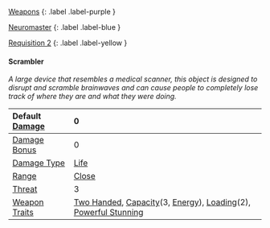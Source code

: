 
[Weapons](Game/Weapons-List)
{: .label .label-purple }

[Neuromaster](Game/Blocks/Neuromaster)
{: .label .label-blue }

[Requisition 2](Game/Deployment#Requisition)
{: .label .label-yellow }
#### Scrambler
*A large device that resembles a medical scanner, this object is designed to disrupt and scramble brainwaves and can cause people to completely lose track of where they are and what they were doing.*

| Default [Damage](Core/Weapons#Calculating%20Damage) | 0 |
| :--- | :--- |
| [Damage Bonus](Game/Core/Weapons#Damage%20Bonus) | 0 |
| [Damage Type](Core/Weapons#Damage%20Type) | [Life](Game/Core/Injury#Life) |
| [Range](Core/Weapons#Range) | [Close](Game/Core/Movement#Close) |
| [Threat](Core/Weapons#Threat) | 3 |
| [Weapon Traits](Core/Weapon-Traits) | [Two Handed](Game/Core/Blocks/Two-Handed), [Capacity](Game/Core/Blocks/Capacity)(3, [Energy](Game/Munition-Details#Energy)), [Loading](Game/Core/Blocks/Loading)(2), [Powerful Stunning](Game/Core/Blocks/Powerful-Stunning) |
